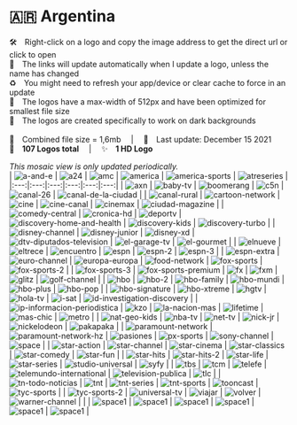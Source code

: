 🇦🇷 Argentina
===============
🛠 Right-click on a logo and copy the image address to get the direct url or click to open  
🔗 The links will update automatically when I update a logo, unless the name has changed  
♻️ You might need to refresh your app/device or clear cache to force in an update  
📐 The logos have a max-width of 512px and have been optimized for smallest file size  
🖤 The logos are created specifically to work on dark backgrounds  
   
💾 Combined file size = 1,6mb  |  📅 Last update: December 15 2021  
🎨 __107 Logos total__  |  ✨ __1 HD Logo__
   
   
*This mosaic view is only updated periodically.*  
| ![a-and-e] | ![a24] | ![amc] | ![america] | ![america-sports] | ![atreseries] |
|:---:|:---:|:---:|:---:|:---:|:---:|
| ![axn] | ![baby-tv] | ![boomerang] | ![c5n] | ![canal-26] | ![canal-de-la-ciudad] |
| ![canal-rural] | ![cartoon-network] | ![cine] | ![cine-canal] | ![cinemax] | ![ciudad-magazine] |
| ![comedy-central] | ![cronica-hd] | ![deportv] | ![discovery-home-and-health] | ![discovery-kids] | ![discovery-turbo] |
| ![disney-channel] | ![disney-junior] | ![disney-xd] | ![dtv-diputados-television] | ![el-garage-tv] | ![el-gourmet] |
| ![elnueve] | ![eltrece] | ![encuentro] | ![espn] | ![espn-2] | ![espn-3] |
| ![espn-extra] | ![euro-channel] | ![europa-europa] | ![food-network] | ![fox-sports] | ![fox-sports-2] |
| ![fox-sports-3] | ![fox-sports-premium] | ![fx] | ![fxm] | ![glitz] | ![golf-channel] |
| ![hbo] | ![hbo-2] | ![hbo-family] | ![hbo-mundi] | ![hbo-plus] | ![hbo-pop] |
| ![hbo-signature] | ![hbo-xtreme] | ![hgtv] | ![hola-tv] | ![i-sat] | ![id-investigation-discovery] |
| ![ip-informacion-periodistica] | ![kzo] | ![la-nacion-mas] | ![lifetime] | ![mas-chic] | ![metro] |
| ![nat-geo-kids] | ![nba-tv] | ![net-tv] | ![nick-jr] | ![nickelodeon] | ![pakapaka] |
| ![paramount-network] | ![paramount-network-hz] | ![pasiones] | ![px-sports] | ![sony-channel] | ![space] |
| ![star-action] | ![star-channel] | ![star-cinema] | ![star-classics] | ![star-comedy] | ![star-fun] |
| ![star-hits] | ![star-hits-2] | ![star-life] | ![star-series] | ![studio-universal] | ![syfy] |
| ![tbs] | ![tcm] | ![telefe] | ![telemundo-international] | ![television-publica] | ![tlc] |
| ![tn-todo-noticias] | ![tnt] | ![tnt-series] | ![tnt-sports] | ![tooncast] | ![tyc-sports] |
| ![tyc-sports-2] | ![universal-tv] | ![viajar] | ![volver] | ![warner-channel] |  |
| ![space1] | ![space1] | ![space1] | ![space1] | ![space1] | ![space1] |

[a-and-e]:https://raw.githubusercontent.com/cybertsotsi/tv/master/countries/argentina/a-and-e-ar.png
[a24]:https://raw.githubusercontent.com/cybertsotsi/tv/master/countries/argentina/a24-ar.png
[amc]:https://raw.githubusercontent.com/cybertsotsi/tv/master/countries/argentina/amc-ar.png
[america]:https://raw.githubusercontent.com/cybertsotsi/tv/master/countries/argentina/america-ar.png
[america-sports]:https://raw.githubusercontent.com/cybertsotsi/tv/master/countries/argentina/america-sports-ar.png
[atreseries]:https://raw.githubusercontent.com/cybertsotsi/tv/master/countries/argentina/atreseries-ar.png
[axn]:https://raw.githubusercontent.com/cybertsotsi/tv/master/countries/argentina/axn-ar.png
[baby-tv]:https://raw.githubusercontent.com/cybertsotsi/tv/master/countries/argentina/baby-tv-ar.png
[boomerang]:https://raw.githubusercontent.com/cybertsotsi/tv/master/countries/argentina/boomerang-ar.png
[c5n]:https://raw.githubusercontent.com/cybertsotsi/tv/master/countries/argentina/c5n-ar.png
[canal-26]:https://raw.githubusercontent.com/cybertsotsi/tv/master/countries/argentina/canal-26-ar.png
[canal-de-la-ciudad]:https://raw.githubusercontent.com/cybertsotsi/tv/master/countries/argentina/canal-de-la-ciudad-ar.png
[canal-rural]:https://raw.githubusercontent.com/cybertsotsi/tv/master/countries/argentina/canal-rural-ar.png
[cartoon-network]:https://raw.githubusercontent.com/cybertsotsi/tv/master/countries/argentina/cartoon-network-ar.png
[cine]:https://raw.githubusercontent.com/cybertsotsi/tv/master/countries/argentina/cine-ar-ar.png
[cine-canal]:https://raw.githubusercontent.com/cybertsotsi/tv/master/countries/argentina/cine-canal-ar.png
[cinemax]:https://raw.githubusercontent.com/cybertsotsi/tv/master/countries/argentina/cinemax-ar.png
[ciudad-magazine]:https://raw.githubusercontent.com/cybertsotsi/tv/master/countries/argentina/ciudad-magazine-ar.png
[comedy-central]:https://raw.githubusercontent.com/cybertsotsi/tv/master/countries/argentina/comedy-central-ar.png
[cronica-hd]:https://raw.githubusercontent.com/cybertsotsi/tv/master/countries/argentina/cronica-hd-ar.png
[deportv]:https://raw.githubusercontent.com/cybertsotsi/tv/master/countries/argentina/deportv-ar.png
[discovery-home-and-health]:https://raw.githubusercontent.com/cybertsotsi/tv/master/countries/argentina/discovery-home-and-health-ar.png
[discovery-kids]:https://raw.githubusercontent.com/cybertsotsi/tv/master/countries/argentina/discovery-kids-ar.png
[discovery-turbo]:https://raw.githubusercontent.com/cybertsotsi/tv/master/countries/argentina/discovery-turbo-ar.png
[disney-channel]:https://raw.githubusercontent.com/cybertsotsi/tv/master/countries/argentina/disney-channel-ar.png
[disney-junior]:https://raw.githubusercontent.com/cybertsotsi/tv/master/countries/argentina/disney-junior-ar.png
[disney-xd]:https://raw.githubusercontent.com/cybertsotsi/tv/master/countries/argentina/disney-xd-ar.png
[dtv-diputados-television]:https://raw.githubusercontent.com/cybertsotsi/tv/master/countries/argentina/dtv-diputados-television-ar.png
[el-garage-tv]:https://raw.githubusercontent.com/cybertsotsi/tv/master/countries/argentina/el-garage-tv-ar.png
[el-gourmet]:https://raw.githubusercontent.com/cybertsotsi/tv/master/countries/argentina/el-gourmet-ar.png
[elnueve]:https://raw.githubusercontent.com/cybertsotsi/tv/master/countries/argentina/elnueve-ar.png
[eltrece]:https://raw.githubusercontent.com/cybertsotsi/tv/master/countries/argentina/eltrece-ar.png
[encuentro]:https://raw.githubusercontent.com/cybertsotsi/tv/master/countries/argentina/encuentro-ar.png
[espn]:https://raw.githubusercontent.com/cybertsotsi/tv/master/countries/argentina/espn-ar.png
[espn-2]:https://raw.githubusercontent.com/cybertsotsi/tv/master/countries/argentina/espn-2-ar.png
[espn-3]:https://raw.githubusercontent.com/cybertsotsi/tv/master/countries/argentina/espn-3-ar.png
[espn-extra]:https://raw.githubusercontent.com/cybertsotsi/tv/master/countries/argentina/espn-extra-ar.png
[euro-channel]:https://raw.githubusercontent.com/cybertsotsi/tv/master/countries/argentina/euro-channel-ar.png
[europa-europa]:https://raw.githubusercontent.com/cybertsotsi/tv/master/countries/argentina/europa-europa-ar.png
[food-network]:https://raw.githubusercontent.com/cybertsotsi/tv/master/countries/argentina/food-network-ar.png
[fox-sports]:https://raw.githubusercontent.com/cybertsotsi/tv/master/countries/argentina/fox-sports-ar.png
[fox-sports-2]:https://raw.githubusercontent.com/cybertsotsi/tv/master/countries/argentina/fox-sports-2-ar.png
[fox-sports-3]:https://raw.githubusercontent.com/cybertsotsi/tv/master/countries/argentina/fox-sports-3-ar.png
[fox-sports-premium]:https://raw.githubusercontent.com/cybertsotsi/tv/master/countries/argentina/fox-sports-premium-ar.png
[fx]:https://raw.githubusercontent.com/cybertsotsi/tv/master/countries/argentina/fx-ar.png
[fxm]:https://raw.githubusercontent.com/cybertsotsi/tv/master/countries/argentina/fxm-ar.png
[glitz]:https://raw.githubusercontent.com/cybertsotsi/tv/master/countries/argentina/glitz-ar.png
[golf-channel]:https://raw.githubusercontent.com/cybertsotsi/tv/master/countries/argentina/golf-channel-ar.png
[hbo]:https://raw.githubusercontent.com/cybertsotsi/tv/master/countries/argentina/hbo-ar.png
[hbo-2]:https://raw.githubusercontent.com/cybertsotsi/tv/master/countries/argentina/hbo-2-ar.png
[hbo-family]:https://raw.githubusercontent.com/cybertsotsi/tv/master/countries/argentina/hbo-family-ar.png
[hbo-mundi]:https://raw.githubusercontent.com/cybertsotsi/tv/master/countries/argentina/hbo-mundi-ar.png
[hbo-plus]:https://raw.githubusercontent.com/cybertsotsi/tv/master/countries/argentina/hbo-plus-ar.png
[hbo-pop]:https://raw.githubusercontent.com/cybertsotsi/tv/master/countries/argentina/hbo-pop-ar.png
[hbo-signature]:https://raw.githubusercontent.com/cybertsotsi/tv/master/countries/argentina/hbo-signature-ar.png
[hbo-xtreme]:https://raw.githubusercontent.com/cybertsotsi/tv/master/countries/argentina/hbo-xtreme-ar.png
[hgtv]:https://raw.githubusercontent.com/cybertsotsi/tv/master/countries/argentina/hgtv-ar.png
[hola-tv]:https://raw.githubusercontent.com/cybertsotsi/tv/master/countries/argentina/hola-tv-ar.png
[i-sat]:https://raw.githubusercontent.com/cybertsotsi/tv/master/countries/argentina/i-sat-ar.png
[id-investigation-discovery]:https://raw.githubusercontent.com/cybertsotsi/tv/master/countries/argentina/id-investigation-discovery-ar.png
[ip-informacion-periodistica]:https://raw.githubusercontent.com/cybertsotsi/tv/master/countries/argentina/ip-informacion-periodistica-ar.png
[kzo]:https://raw.githubusercontent.com/cybertsotsi/tv/master/countries/argentina/kzo-ar.png
[la-nacion-mas]:https://raw.githubusercontent.com/cybertsotsi/tv/master/countries/argentina/la-nacion-mas-ar.png
[lifetime]:https://raw.githubusercontent.com/cybertsotsi/tv/master/countries/argentina/lifetime-ar.png
[mas-chic]:https://raw.githubusercontent.com/cybertsotsi/tv/master/countries/argentina/mas-chic-ar.png
[metro]:https://raw.githubusercontent.com/cybertsotsi/tv/master/countries/argentina/metro-ar.png
[nat-geo-kids]:https://raw.githubusercontent.com/cybertsotsi/tv/master/countries/argentina/nat-geo-kids-ar.png
[nba-tv]:https://raw.githubusercontent.com/cybertsotsi/tv/master/countries/argentina/nba-tv-ar.png
[net-tv]:https://raw.githubusercontent.com/cybertsotsi/tv/master/countries/argentina/net-tv-ar.png
[nick-jr]:https://raw.githubusercontent.com/cybertsotsi/tv/master/countries/argentina/nick-jr-ar.png
[nickelodeon]:https://raw.githubusercontent.com/cybertsotsi/tv/master/countries/argentina/nickelodeon-ar.png
[pakapaka]:https://raw.githubusercontent.com/cybertsotsi/tv/master/countries/argentina/pakapaka-ar.png
[paramount-network]:https://raw.githubusercontent.com/cybertsotsi/tv/master/countries/argentina/paramount-network-ar.png
[paramount-network-hz]:https://raw.githubusercontent.com/cybertsotsi/tv/master/countries/argentina/paramount-network-hz-ar.png
[pasiones]:https://raw.githubusercontent.com/cybertsotsi/tv/master/countries/argentina/pasiones-ar.png
[px-sports]:https://raw.githubusercontent.com/cybertsotsi/tv/master/countries/argentina/px-sports-ar.png
[sony-channel]:https://raw.githubusercontent.com/cybertsotsi/tv/master/countries/argentina/sony-channel-ar.png
[space]:https://raw.githubusercontent.com/cybertsotsi/tv/master/countries/argentina/space-ar.png
[star-action]:https://raw.githubusercontent.com/cybertsotsi/tv/master/countries/argentina/star-action-ar.png
[star-channel]:https://raw.githubusercontent.com/cybertsotsi/tv/master/countries/argentina/star-channel-ar.png
[star-cinema]:https://raw.githubusercontent.com/cybertsotsi/tv/master/countries/argentina/star-cinema-ar.png
[star-classics]:https://raw.githubusercontent.com/cybertsotsi/tv/master/countries/argentina/star-classics-ar.png
[star-comedy]:https://raw.githubusercontent.com/cybertsotsi/tv/master/countries/argentina/star-comedy-ar.png
[star-fun]:https://raw.githubusercontent.com/cybertsotsi/tv/master/countries/argentina/star-fun-ar.png
[star-hits]:https://raw.githubusercontent.com/cybertsotsi/tv/master/countries/argentina/star-hits-ar.png
[star-hits-2]:https://raw.githubusercontent.com/cybertsotsi/tv/master/countries/argentina/star-hits-2-ar.png
[star-life]:https://raw.githubusercontent.com/cybertsotsi/tv/master/countries/argentina/star-life-ar.png
[star-series]:https://raw.githubusercontent.com/cybertsotsi/tv/master/countries/argentina/star-series-ar.png
[studio-universal]:https://raw.githubusercontent.com/cybertsotsi/tv/master/countries/argentina/studio-universal-ar.png
[syfy]:https://raw.githubusercontent.com/cybertsotsi/tv/master/countries/argentina/syfy-ar.png
[tbs]:https://raw.githubusercontent.com/cybertsotsi/tv/master/countries/argentina/tbs-ar.png
[tcm]:https://raw.githubusercontent.com/cybertsotsi/tv/master/countries/argentina/tcm-ar.png
[telefe]:https://raw.githubusercontent.com/cybertsotsi/tv/master/countries/argentina/telefe-ar.png
[telemundo-international]:https://raw.githubusercontent.com/cybertsotsi/tv/master/countries/argentina/telemundo-international-ar.png
[television-publica]:https://raw.githubusercontent.com/cybertsotsi/tv/master/countries/argentina/television-publica-ar.png
[tlc]:https://raw.githubusercontent.com/cybertsotsi/tv/master/countries/argentina/tlc-ar.png
[tn-todo-noticias]:https://raw.githubusercontent.com/cybertsotsi/tv/master/countries/argentina/tn-todo-noticias-ar.png
[tnt]:https://raw.githubusercontent.com/cybertsotsi/tv/master/countries/argentina/tnt-ar.png
[tnt-series]:https://raw.githubusercontent.com/cybertsotsi/tv/master/countries/argentina/tnt-series-ar.png
[tnt-sports]:https://raw.githubusercontent.com/cybertsotsi/tv/master/countries/argentina/tnt-sports-ar.png
[tooncast]:https://raw.githubusercontent.com/cybertsotsi/tv/master/countries/argentina/tooncast-ar.png
[tyc-sports]:https://raw.githubusercontent.com/cybertsotsi/tv/master/countries/argentina/tyc-sports-ar.png
[tyc-sports-2]:https://raw.githubusercontent.com/cybertsotsi/tv/master/countries/argentina/tyc-sports-2-ar.png
[universal-tv]:https://raw.githubusercontent.com/cybertsotsi/tv/master/countries/argentina/universal-tv-ar.png
[viajar]:https://raw.githubusercontent.com/cybertsotsi/tv/master/countries/argentina/viajar-ar.png
[volver]:https://raw.githubusercontent.com/cybertsotsi/tv/master/countries/argentina/volver-ar.png
[warner-channel]:https://raw.githubusercontent.com/cybertsotsi/tv/master/countries/argentina/warner-channel-ar.png

[space1]:https://raw.githubusercontent.com/cybertsotsi/tv/master/misc/%CE%A9/space-1500.png
